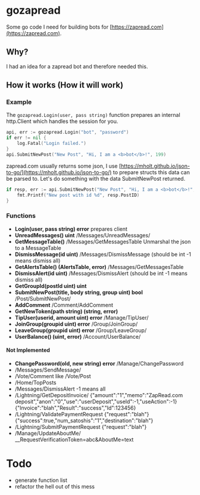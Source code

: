 # gozapread
Some go code I need for building bots for [https://zapread.com](https://zapread.com).

## Why?
I had an idea for a zapread bot and therefore needed this.

## How it works (How it will work)

### Example
The ```gozapread.Login(user, pass string)``` function prepares an internal http.Client which handles the session for you.

```go
api, err := gozapread.Login("bot", "password")
if err != nil {
	log.Fatal("Login failed.")
}
api.SubmitNewPost("New Post", "Hi, I am a <b>bot</b>!", 199)
```
zapread.com usually returns some json, I use [https://mholt.github.io/json-to-go/](https://mholt.github.io/json-to-go/) to prepare structs this data can be parsed to.
Let's do something with the data SubmitNewPost returned.
```go
if resp, err := api.SubmitNewPost("New Post", "Hi, I am a <b>bot</b>!", 199); err == nil {
	fmt.Printf("New post with id %d", resp.PostID)
}
```
### Functions
- **Login(user, pass string) error** prepares client
- **UnreadMessages() uint** /Messages/UnreadMessages/
- **GetMessageTable()** /Messages/GetMessagesTable Unmarshal the json to a MessageTable
- **DismissMessage(id uint)** /Messages/DismissMessage (should be int -1 means dismiss all)
- **GetAlertsTable() (AlertsTable, error)** /Messages/GetMessagesTable
- **DismissAlert(id uint)** /Messages/DismissAlert (should be int -1 means dismiss all)
- **GetGroupId(postId uint) uint**
- **SubmitNewPost(title, body string, group uint) bool** /Post/SubmitNewPost/
- **AddComment** /Comment/AddComment
- **GetNewToken(path string) (string, error)**
- **TipUser(userid, amount uint) error** /Manage/TipUser/
- **JoinGroup(groupid uint) error** /Group/JoinGroup/
- **LeaveGroup(groupid uint) error** /Group/LeaveGroup/
- **UserBalance() (uint, error)** /Account/UserBalance/
#### Not Implemented
- **ChangePassword(old, new string) error** /Manage/ChangePassword
- /Messages/SendMessage/
- /Vote/Comment like /Vote/Post
- /Home/TopPosts
- /Messages/DismissAlert -1 means all
- /Lightning/GetDepositInvoice/ {"amount":"1","memo":"ZapRead.com deposit","anon":"0","use":"userDeposit","useId":-1,"useAction":-1} {"Invoice":"blah","Result":"success","Id":123456}
- /Lightning/ValidatePaymentRequest {"request":"blah"} {"success":true,"num_satoshis":"1","destination":"blah"}
- /Lightning/SubmitPaymentRequest {"request":"blah"}
- /Manage/UpdateAboutMe/ __RequestVerificationToken=abc&AboutMe=text

# Todo
- generate function list
- refactor the hell out of this mess
